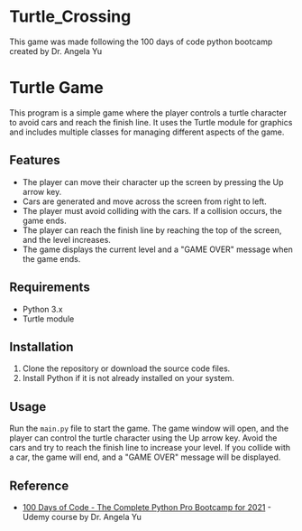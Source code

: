# Turtle_Crossing

This game was made following the 100 days of code python bootcamp created by Dr. Angela Yu

# Turtle Game

This program is a simple game where the player controls a turtle character to avoid cars and reach the finish line. It uses the Turtle module for graphics and includes multiple classes for managing different aspects of the game.

## Features

- The player can move their character up the screen by pressing the Up arrow key.
- Cars are generated and move across the screen from right to left.
- The player must avoid colliding with the cars. If a collision occurs, the game ends.
- The player can reach the finish line by reaching the top of the screen, and the level increases.
- The game displays the current level and a "GAME OVER" message when the game ends.

## Requirements

- Python 3.x
- Turtle module

## Installation

1. Clone the repository or download the source code files.
2. Install Python if it is not already installed on your system.


## Usage

Run the `main.py` file to start the game. The game window will open, and the player can control the turtle character using the Up arrow key. Avoid the cars and try to reach the finish line to increase your level. If you collide with a car, the game will end, and a "GAME OVER" message will be displayed.

## Reference

- [100 Days of Code - The Complete Python Pro Bootcamp for 2021](https://www.udemy.com/course/100-days-of-code/learn/lecture/23154980?start=15#overview) - Udemy course by Dr. Angela Yu
